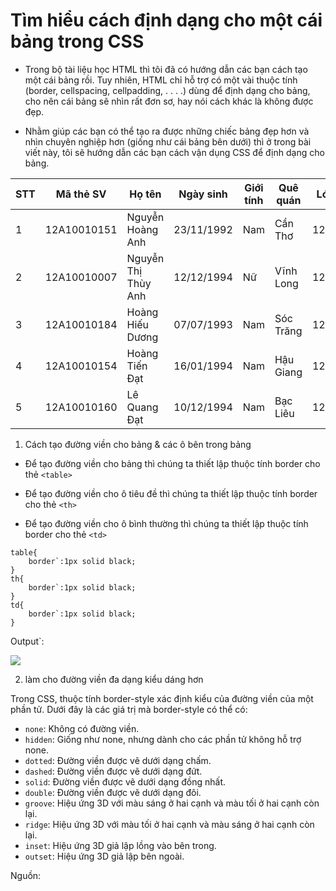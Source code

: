 # Tìm hiểu cách định dạng cho một cái bảng trong CSS

- Trong bộ tài liệu học HTML thì tôi đã có hướng dẫn các bạn cách tạo một cái bảng rồi. Tuy nhiên, HTML chỉ hỗ trợ có một vài thuộc tính (border, cellspacing, cellpadding, . . . .) dùng để định dạng cho bảng, cho nên cái bảng sẽ nhìn rất đơn sơ, hay nói cách khác là không được đẹp.

- Nhằm giúp các bạn có thể tạo ra được những chiếc bảng đẹp hơn và nhìn chuyên nghiệp hơn (giống như cái bảng bên dưới) thì ở trong bài viết này, tôi sẽ hướng dẫn các bạn cách vận dụng CSS để định dạng cho bảng.

|STT|Mã thẻ SV	|Họ tên	            | Ngày sinh	  |  Giới tính|Quê quán	|Lớp
|---|-----------|-------------------|-------------|-----------|---------|-----
|1	|12A10010151|Nguyễn Hoàng Anh	| 23/11/1992  |  Nam	  |Cần Thơ	|12A1
|2	|12A10010007|Nguyễn Thị Thùy Anh| 12/12/1994  |  Nữ	      |Vĩnh Long|12A1
|3	|12A10010184|Hoàng Hiếu Dương	| 07/07/1993  |  Nam	  |Sóc Trăng|12A1
|4	|12A10010154|Hoàng Tiến Đạt	    | 16/01/1994  |  Nam	  |Hậu Giang|12A1
|5	|12A10010160|Lê Quang Đạt	    | 10/12/1994  |  Nam	  |Bạc Liêu	|12A1


1) Cách tạo đường viền cho bảng & các ô bên trong bảng

- Để tạo đường viền cho bảng thì chúng ta thiết lập thuộc tính border cho thẻ `<table>`

- Để tạo đường viền cho ô tiêu đề thì chúng ta thiết lập thuộc tính border cho thẻ `<th>`

- Để tạo đường viền cho ô bình thường thì chúng ta thiết lập thuộc tính border cho thẻ `<td>`

```
table{
    border`:1px solid black;
}
th{
    border`:1px solid black;
}
td{
    border`:1px solid black;
}
```

Output`:

![](/pictures/border.png)

2) làm cho đường viền đa dạng kiểu dáng hơn

Trong CSS, thuộc tính border-style xác định kiểu của đường viền của một phần tử. Dưới đây là các giá trị mà border-style có thể có:

- `none`: Không có đường viền.
- `hidden`: Giống như none, nhưng dành cho các phần tử không hỗ trợ none.
- `dotted`: Đường viền được vẽ dưới dạng chấm.
- `dashed`: Đường viền được vẽ dưới dạng đứt.
- `solid`: Đường viền được vẽ dưới dạng đồng nhất.
- `double`: Đường viền được vẽ dưới dạng đôi.
- `groove`: Hiệu ứng 3D với màu sáng ở hai cạnh và màu tối ở hai cạnh còn lại.
- `ridge`: Hiệu ứng 3D với màu tối ở hai cạnh và màu sáng ở hai cạnh còn lại.
- `inset`: Hiệu ứng 3D giả lập lồng vào bên trong.
- `outset`: Hiệu ứng 3D giả lập bên ngoài.

Nguồn: [](https://webcoban.vn/css/cac-thuoc-tinh-dinh-dang-bang-table-trong-css.html)